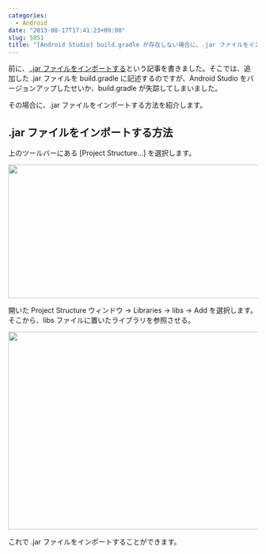 ```yaml
---
categories:
  - Android
date: "2013-08-17T17:41:23+09:00"
slug: 5851
title: "[Android Studio] build.gradle が存在しない場合に、.jar ファイルをインポートする方法"
---
```


前に、[ .jar ファイルをインポートする](http://rakuishi.com/archives/5768/)という記事を書きました。そこでは、追加した .jar ファイルを build.gradle に記述するのですが、Android Studio をバージョンアップしたせいか、build.gradle が失踪してしまいました。

その場合に、.jar ファイルをインポートする方法を紹介します。

## .jar ファイルをインポートする方法

上のツールバーにある [Project Structure…] を選択します。

<img alt="" src="/images/2013/08/5851_1.png" width="640" height="270">

開いた Project Structure ウィンドウ → Libraries → libs → Add を選択します。そこから、libs ファイルに置いたライブラリを参照させる。

<img alt="" src="/images/2013/08/5851_2.png" width="640" height="400">

これで .jar ファイルをインポートすることができます。
